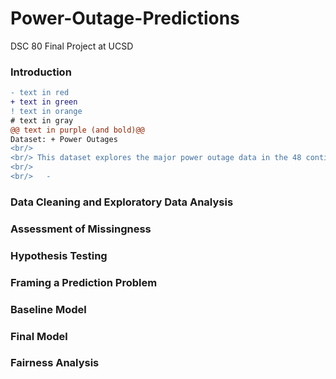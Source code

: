 # Power-Outage-Predictions
DSC 80 Final Project at UCSD

### Introduction
```diff
- text in red
+ text in green
! text in orange
# text in gray
@@ text in purple (and bold)@@
Dataset: + Power Outages
<br/> 
<br/> This dataset explores the major power outage data in the 48 contiguous states in the US from January 2000 to July 2016. 
<br/>
<br/>   - 
```

### Data Cleaning and Exploratory Data Analysis
### Assessment of Missingness
### Hypothesis Testing
### Framing a Prediction Problem
### Baseline Model
### Final Model
### Fairness Analysis
